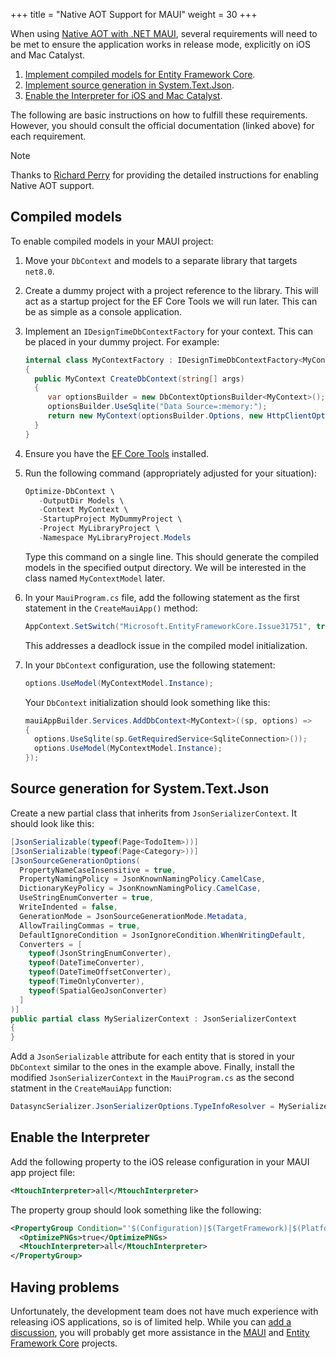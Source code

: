 +++
title = "Native AOT Support for MAUI"
weight = 30
+++

When using [Native AOT with .NET MAUI](https://learn.microsoft.com/dotnet/maui/deployment/nativeaot), several requirements will need to be met to ensure the application works in release mode, explicitly on iOS and Mac Catalyst.

1. [Implement compiled models for Entity Framework Core](https://learn.microsoft.com/ef/core/performance/advanced-performance-topics?tabs=with-di%2Cexpression-api-with-constant#compiled-models).
2. [Implement source generation in System.Text.Json](https://learn.microsoft.com/dotnet/standard/serialization/system-text-json/source-generation).
3. [Enable the Interpreter for iOS and Mac Catalyst](https://learn.microsoft.com/dotnet/maui/macios/interpreter?view=net-maui-8.0#enable-the-interpreter).

The following are basic instructions on how to fulfill these requirements.  However, you should consult the official documentation (linked above) for each requirement.

> [!NOTE]
> Thanks to [Richard Perry](https://github.com/richard-einfinity) for providing the detailed instructions for enabling Native AOT support.

## Compiled models

To enable compiled models in your MAUI project:

1. Move your `DbContext` and models to a separate library that targets `net8.0`.
2. Create a dummy project with a project reference to the library.  This will act as a startup project for the EF Core Tools we will run later.  This can be as simple as a console application.
3. Implement an `IDesignTimeDbContextFactory` for your context.  This can be placed in your dummy project.  For example:

   ```csharp
   internal class MyContextFactory : IDesignTimeDbContextFactory<MyContext>
   {
     public MyContext CreateDbContext(string[] args)
     {
        var optionsBuilder = new DbContextOptionsBuilder<MyContext>();
        optionsBuilder.UseSqlite("Data Source=:memory:");
        return new MyContext(optionsBuilder.Options, new HttpClientOptions()); 
     }
   }
   ```

4. Ensure you have the [EF Core Tools](https://learn.microsoft.com/ef/core/cli/dotnet) installed.
5. Run the following command (appropriately adjusted for your situation):

   ```powershell
   Optimize-DbContext \
      -OutputDir Models \
      -Context MyContext \
      -StartupProject MyDummyProject \
      -Project MyLibraryProject \
      -Namespace MyLibraryProject.Models
   ```

   Type this command on a single line. This should generate the compiled models in the specified output directory.  We will be interested in the class named `MyContextModel` later.

6. In your `MauiProgram.cs` file, add the following statement as the first statement in the `CreateMauiApp()` method:

   ```csharp
   AppContext.SetSwitch("Microsoft.EntityFrameworkCore.Issue31751", true);
   ```

   This addresses a deadlock issue in the compiled model initialization.

7. In your `DbContext` configuration, use the following statement:

   ```csharp
   options.UseModel(MyContextModel.Instance);
   ```

   Your `DbContext` initialization should look something like this:

   ```csharp
   mauiAppBuilder.Services.AddDbContext<MyContext>((sp, options) => 
   {
     options.UseSqlite(sp.GetRequiredService<SqliteConnection>());
     options.UseModel(MyContextModel.Instance);
   });
   ```

## Source generation for System.Text.Json

Create a new partial class that inherits from `JsonSerializerContext`.  It should look like this:

```csharp
[JsonSerializable(typeof(Page<TodoItem>))]
[JsonSerializable(typeof(Page<Category>))]
[JsonSourceGenerationOptions(
  PropertyNameCaseInsensitive = true,
  PropertyNamingPolicy = JsonKnownNamingPolicy.CamelCase,
  DictionaryKeyPolicy = JsonKnownNamingPolicy.CamelCase,
  UseStringEnumConverter = true,
  WriteIndented = false,
  GenerationMode = JsonSourceGenerationMode.Metadata,
  AllowTrailingCommas = true,
  DefaultIgnoreCondition = JsonIgnoreCondition.WhenWritingDefault,
  Converters = [
    typeof(JsonStringEnumConverter),
    typeof(DateTimeConverter),
    typeof(DateTimeOffsetConverter),
    typeof(TimeOnlyConverter),
    typeof(SpatialGeoJsonConverter)
  ]
)]
public partial class MySerializerContext : JsonSerializerContext
{
}
```

Add a `JsonSerializable` attribute for each entity that is stored in your `DbContext` similar to the ones in the example above.  Finally, install the modified `JsonSerializerContext` in the `MauiProgram.cs` as the second statment in the `CreateMauiApp` function:

```csharp
DatasyncSerializer.JsonSerializerOptions.TypeInfoResolver = MySerializerContext.Default;
```

## Enable the Interpreter

Add the following property to the iOS release configuration in your MAUI app project file:

```xml
<MtouchInterpreter>all</MtouchInterpreter>
```

The property group should look something like the following:

```xml
<PropertyGroup Condition="'$(Configuration)|$(TargetFramework)|$(Platform)'=='Release|net8.0-ios|AnyCPU'">
  <OptimizePNGs>true</OptimizePNGs>
  <MtouchInterpreter>all</MtouchInterpreter>
</PropertyGroup>
```

## Having problems

Unfortunately, the development team does not have much experience with releasing iOS applications, so is of limited help.  While you can [add a discussion](https://github.com/CommunityToolkit/Datasync/discussions), you will probably get more assistance in the [MAUI](https://github.com/dotnet/maui) and [Entity Framework Core](https://github.com/dotnet/efcore) projects.

